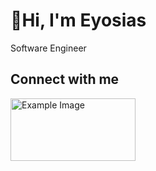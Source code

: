 # 👋Hi, I'm Eyosias
Software Engineer
## Connect with me
<a href="https://www.linkedin.com/in/iyosinator/">
  <img src="(https://upload.wikimedia.org/wikipedia/commons/c/ca/LinkedIn_logo_initials.png" alt="Example Image" width="200" height="100">
</a>



